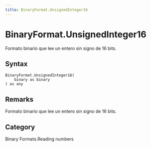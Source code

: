 ```yaml
---
title: BinaryFormat.UnsignedInteger16
---
```


# BinaryFormat.UnsignedInteger16


Formato binario que lee un entero sin signo de 16 bits.


## Syntax

```powerquery
BinaryFormat.UnsignedInteger16(
    binary as binary
) as any
```


## Remarks

Formato binario que lee un entero sin signo de 16 bits.



## Category
Binary Formats.Reading numbers
